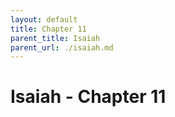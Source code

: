 ```yaml
---
layout: default
title: Chapter 11
parent_title: Isaiah
parent_url: ./isaiah.md
---
```


# Isaiah - Chapter 11
